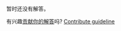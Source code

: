 
暂时还没有解答。

有兴趣[贡献你的解答](https://github.com/BFEdev/BFE.dev-solutions/blob/main/question/what-are-you-proud-of-the-most_zh.md)吗? [Contribute guideline](https://github.com/BFEdev/BFE.dev-solutions#how-to-contribute)
